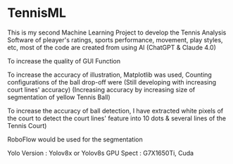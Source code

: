 # TennisML

This is my second Machine Learning Project to develop the Tennis Analysis Software of pleayer's ratings, sports performance, movement, play styles, etc, most of the code are created from using AI (ChatGPT & Claude 4.0)

To increase the quality of GUI Function

To increase the accuracy of illustration, Matplotlib was used, Counting configurations of the ball drop-off were (Still developing with increasing court lines' accuracy) (Increasing accuracy by increasing size of segmentation of yellow Tennis Ball)

To increase the accuracy of ball detection, I have extracted white pixels of the court to detect the court lines' feature into 10 dots & several lines of the Tennis Court)

RoboFlow would be used for the segmentation


Yolo Version : Yolov8x or Yolov8s
GPU Spect : G7X1650Ti, Cuda
